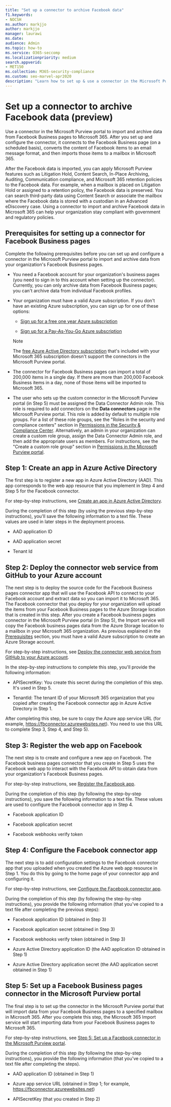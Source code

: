 ```yaml
---
title: "Set up a connector to archive Facebook data"
f1.keywords:
- NOCSH
ms.author: markjjo
author: markjjo
manager: laurawi
ms.date: 
audience: Admin
ms.topic: how-to
ms.service: O365-seccomp
ms.localizationpriority: medium
search.appverid: 
- MET150
ms.collection: M365-security-compliance
ms.custom: seo-marvel-apr2020
description: "Learn how to set up & use a connector in the Microsoft Purview portal to import & archive data from Facebook Business pages to Microsoft 365."
---
```


# Set up a connector to archive Facebook data (preview)

Use a connector in the Microsoft Purview portal to import and archive data from Facebook Business pages to Microsoft 365. After you set up and configure the connector, it connects to the Facebook Business page (on a scheduled basis), converts the content of Facebook items to an email message format, and then imports those items to a mailbox in Microsoft 365.

After the Facebook data is imported, you can apply Microsoft Purview features such as Litigation Hold, Content Search, In-Place Archiving, Auditing, Communication compliance, and Microsoft 365 retention policies to the Facebook data. For example, when a mailbox is placed on Litigation Hold or assigned to a retention policy, the Facebook data is preserved. You can search third-party data using Content Search or associate the mailbox where the Facebook data is stored with a custodian in an Advanced eDiscovery case. Using a connector to import and archive Facebook data in Microsoft 365 can help your organization stay compliant with government and regulatory policies.

## Prerequisites for setting up a connector for Facebook Business pages

Complete the following prerequisites before you can set up and configure a connector in the Microsoft Purview portal to import and archive data from your organization's Facebook Business pages. 

- You need a Facebook account for your organization's business pages (you need to sign in to this account when setting up the connector). Currently, you can only archive data from Facebook Business pages; you can't archive data from individual Facebook profiles.

- Your organization must have a valid Azure subscription. If you don't have an existing Azure subscription, you can sign up for one of these options:

    - [Sign up for a free one year Azure subscription](https://azure.microsoft.com/free)

    - [Sign up for a Pay-As-You-Go Azure subscription](https://azure.microsoft.com/pricing/purchase-options/pay-as-you-go/)

    > [!NOTE]
    > The [free Azure Active Directory subscription](use-your-free-azure-ad-subscription-in-office-365.md) that's included with your Microsoft 365 subscription doesn't support the connectors in the Microsoft Purview portal.

- The connector for Facebook Business pages can import a total of 200,000 items in a single day. If there are more than 200,000 Facebook Business items in a day, none of those items will be imported to Microsoft 365.

- The user who sets up the custom connector in the Microsoft Purview portal (in Step 5) must be assigned the Data Connector Admin role. This role is required to add connectors on the **Data connectors** page in the Microsoft Purview portal. This role is added by default to multiple role groups. For a list of these role groups, see the "Roles in the security and compliance centers" section in [Permissions in the Security & Compliance Center](../security/office-365-security/permissions-in-the-security-and-compliance-center.md#roles-in-the-security--compliance-center). Alternatively, an admin in your organization can create a custom role group, assign the Data Connector Admin role, and then add the appropriate users as members. For instructions, see the "Create a custom role group" section in [Permissions in the Microsoft Purview portal](microsoft-365-compliance-center-permissions.md#create-a-custom-role-group).

## Step 1: Create an app in Azure Active Directory

The first step is to register a new app in Azure Active Directory (AAD). This app corresponds to the web app resource that you implement in Step 4 and Step 5 for the Facebook connector. 

For step-by-step instructions, see [Create an app in Azure Active Directory](deploy-facebook-connector.md#step-1-create-an-app-in-azure-active-directory).

During the completion of this step (by using the previous step-by-step instructions), you'll save the following information to a text file. These values are used in later steps in the deployment process.

- AAD application ID

- AAD application secret

- Tenant Id

## Step 2: Deploy the connector web service from GitHub to your Azure account

The next step is to deploy the source code for the Facebook Business pages connector app that will use the Facebook API to connect to your Facebook account and extract data so you can import it to Microsoft 365. The Facebook connector that you deploy for your organization will upload the items from your Facebook Business pages to the Azure Storage location that is created in this step. After you create a Facebook business pages connector in the Microsoft Purview portal (in Step 5), the Import service will copy the Facebook business pages data from the Azure Storage location to a mailbox in your Microsoft 365 organization. As previous explained in the [Prerequisites](#prerequisites-for-setting-up-a-connector-for-facebook-business-pages) section, you must have a valid Azure subscription to create an Azure Storage account.

For step-by-step instructions, see [Deploy the connector web service from GitHub to your Azure account](deploy-facebook-connector.md#step-2-deploy-the-connector-web-service-from-github-to-your-azure-account).

In the step-by-step instructions to complete this step, you'll provide the following information:

- APISecretKey: You create this secret during the completion of this step. It's used in Step 5.

- TenantId: The tenant ID of your Microsoft 365 organization that you copied after creating the Facebook connector app in Azure Active Directory in Step 1.

After completing this step, be sure to copy the Azure app service URL (for example, https://fbconnector.azurewebsites.net). You need to use this URL to complete Step 3, Step 4, and Step 5).

## Step 3: Register the web app on Facebook

The next step is to create and configure a new app on Facebook. The Facebook business pages connector that you create in Step 5 uses the Facebook web app to interact with the Facebook API to obtain data from your organization's Facebook Business pages.

For step-by-step instructions, see [Register the Facebook app](deploy-facebook-connector.md#step-3-register-the-facebook-app).

During the completion of this step (by following the step-by-step instructions), you save the following information to a text file. These values are used to configure the Facebook connector app in Step 4.

- Facebook application ID

- Facebook application secret

- Facebook webhooks verify token

## Step 4: Configure the Facebook connector app

The next step is to add configuration settings to the Facebook connector app that you uploaded when you created the Azure web app resource in Step 1. You do this by going to the home page of your connector app and configuring it.

For step-by-step instructions, see [Configure the Facebook connector app](archive-facebook-data-with-sample-connector.md#step-4-configure-the-facebook-connector-app).

During the completion of this step (by following the step-by-step instructions), you provide the following information (that you've copied to a text file after completing the previous steps):

- Facebook application ID (obtained in Step 3)

- Facebook application secret (obtained in Step 3)

- Facebook webhooks verify token (obtained in Step 3)

- Azure Active Directory application ID (the AAD application ID obtained in Step 1)

- Azure Active Directory application secret (the AAD application secret obtained in Step 1)

## Step 5: Set up a Facebook Business pages connector in the Microsoft Purview portal

The final step is to set up the connector in the Microsoft Purview portal that will import data from your Facebook Business pages to a specified mailbox in Microsoft 365. After you complete this step, the Microsoft 365 Import service will start importing data from your Facebook Business pages to Microsoft 365.

For step-by-step instructions, see [Step 5: Set up a Facebook connector in the Microsoft Purview portal](deploy-facebook-connector.md#step-5-set-up-a-facebook-connector-in-the-microsoft-365-compliance-center). 

During the completion of this step (by following the step-by-step instructions), you provide the following information (that you've copied to a text file after completing the steps).

- AAD application ID (obtained in Step 1)

- Azure app service URL (obtained in Step 1; for example, https://fbconnector.azurewebsites.net)

- APISecretKey (that you created in Step 2)
